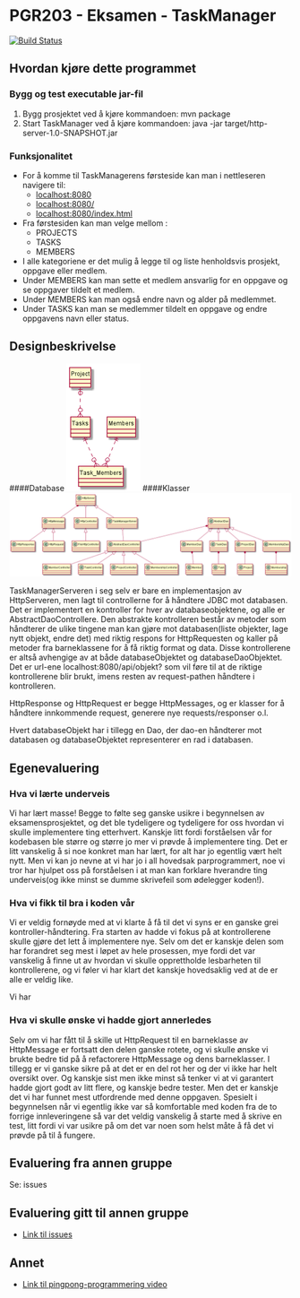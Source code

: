 # PGR203 - Eksamen - TaskManager
[![Build Status](https://travis-ci.com/Westerdals/pgr203-2019-eksamen-gulpipose.svg?token=44Bw2ysNN257T9ubGsZk&branch=master)](https://travis-ci.com/Westerdals/pgr203-2019-eksamen-gulpipose)
## Hvordan kjøre dette programmet

### Bygg og test executable jar-fil

1. Bygg prosjektet ved å kjøre kommandoen: mvn package  
3. Start TaskManager ved å kjøre kommandoen: java -jar target/http-server-1.0-SNAPSHOT.jar

### Funksjonalitet

* For å komme til TaskManagerens førsteside kan man i nettleseren navigere til:
    -  [localhost:8080](localhost:8080)
    -  [localhost:8080/](localhost:8080/)
    -  [localhost:8080/index.html](localhost:8080/index.html)
* Fra førstesiden kan man velge mellom :
    * PROJECTS 
    * TASKS 
    * MEMBERS
* I alle kategoriene er det mulig å legge til og liste henholdsvis prosjekt, oppgave eller medlem. 
* Under MEMBERS kan man sette et medlem ansvarlig for en oppgave og se oppgaver tildelt et medlem.
* Under MEMBERS kan man også endre navn og alder på medlemmet.
* Under TASKS kan man se medlemmer tildelt en oppgave og endre oppgavens navn eller status.

## Designbeskrivelse
####Database
![](databaseDiagram.png)
####Klasser
![](diagram.png)

TaskManagerServeren i seg selv er bare en implementasjon av HttpServeren, men lagt til controllerne for å håndtere JDBC mot databasen. 
Det er implementert en kontroller for hver av databaseobjektene, og alle er AbstractDaoControllere.
Den abstrakte kontrolleren består av metoder som håndterer de ulike tingene man kan gjøre mot databasen(liste objekter, lage nytt objekt, endre det) med riktig respons for HttpRequesten og kaller på metoder fra barneklassene for å få riktig format og data.
Disse kontrollerene er altså avhengige av at både databaseObjektet og databaseDaoObjektet.
Det er url-ene localhost:8080/api/objekt? som vil føre til at de riktige kontrollerene blir brukt, imens resten av request-pathen håndtere i kontrolleren.

HttpResponse og HttpRequest er begge HttpMessages, og er klasser for å håndtere innkommende request, generere nye requests/responser o.l.

Hvert databaseObjekt har i tillegg en Dao, der dao-en håndterer mot databasen og databaseObjektet representerer en rad i databasen.


## Egenevaluering

### Hva vi lærte underveis
Vi har lært masse! Begge to følte seg ganske usikre i begynnelsen av eksamensprosjektet, og det ble tydeligere og tydeligere for oss hvordan vi skulle implementere ting etterhvert. Kanskje litt fordi forståelsen vår for kodebasen ble større og større jo mer vi prøvde å implementere ting.
Det er litt vanskelig å si noe konkret man har lært, for alt har jo egentlig vært helt nytt. Men vi kan jo nevne at vi har jo i all hovedsak parprogrammert, noe vi tror har hjulpet oss på forståelsen i at man kan forklare hverandre ting underveis(og ikke minst se dumme skrivefeil som ødelegger koden!).
### Hva vi fikk til bra i koden vår
Vi er veldig fornøyde med at vi klarte å få til det vi syns er en ganske grei kontroller-håndtering. Fra starten av hadde vi fokus på at kontrollerene skulle gjøre det lett å implementere nye.
Selv om det er kanskje delen som har forandret seg mest i løpet av hele prosessen, mye fordi det var vanskelig å finne ut av hvordan vi skulle opprettholde lesbarheten til kontrollerene, og vi føler vi har klart det kanskje hovedsaklig ved at de er alle er veldig like.

Vi har 
### Hva vi skulle ønske vi hadde gjort annerledes
Selv om vi har fått til å skille ut HttpRequest til en barneklasse av HttpMessage er fortsatt den delen ganske rotete, og vi skulle ønske vi brukte bedre tid på å refactorere HttpMessage og dens barneklasser.
I tillegg er vi ganske sikre på at det er en del rot her og der vi ikke har helt oversikt over. Og kanskje sist men ikke minst så tenker vi at vi garantert hadde gjort godt av litt flere, og kanskje bedre tester.
Men det er kanskje det vi har funnet mest utfordrende med denne oppgaven. Spesielt i begynnelsen når vi egentlig ikke var så komfortable med koden fra de to forrige innleveringene så var det veldig vanskelig å starte med å skrive en test, litt fordi vi var usikre på om det var noen som helst måte å få det vi prøvde på til å fungere.

## Evaluering fra annen gruppe
   Se: issues

## Evaluering gitt til annen gruppe
* [Link til issues](https://github.com/Westerdals/pgr203-2019-eksamen-hansmaast/issues)
    
## Annet
*  [Link til pingpong-programmering video](https://vimeo.com/373804252)